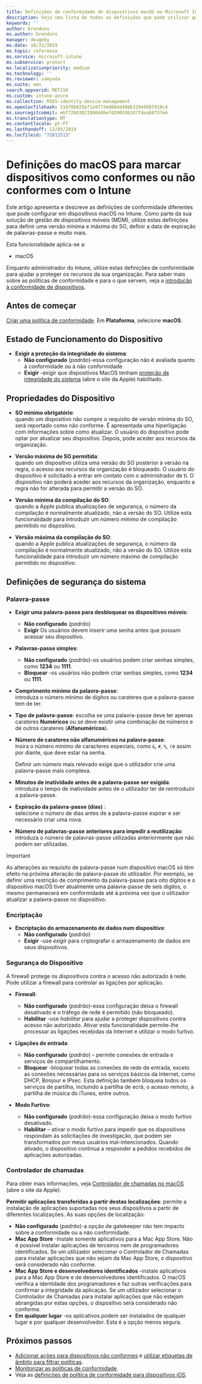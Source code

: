 ```yaml
---
title: Definições de conformidade de dispositivos macOS no Microsoft Intune – Azure | Microsoft Docs
description: Veja uma lista de todas as definições que pode utilizar quando define a conformidade para os seus dispositivos macOS no Microsoft Intune. Exija a proteção de integridade do sistema da Apple, defina as restrições de palavra-passe, exija uma firewall, permita o controlador de chamadas e muito mais.
keywords: ''
author: brenduns
ms.author: brenduns
manager: dougeby
ms.date: 10/22/2019
ms.topic: reference
ms.service: microsoft-intune
ms.subservice: protect
ms.localizationpriority: medium
ms.technology: ''
ms.reviewer: samyada
ms.suite: ems
search.appverid: MET150
ms.custom: intune-azure
ms.collection: M365-identity-device-management
ms.openlocfilehash: 518f0b825b71a9773ed66dd480b329e998f919c4
ms.sourcegitcommit: ebf72b038219904d6e7d20024b107f4aa68f57e6
ms.translationtype: MT
ms.contentlocale: pt-PT
ms.lasthandoff: 12/05/2019
ms.locfileid: "72813513"
---
```

# <a name="macos-settings-to-mark-devices-as-compliant-or-not-compliant-using-intune"></a>Definições do macOS para marcar dispositivos como conformes ou não conformes com o Intune

Este artigo apresenta e descreve as definições de conformidade diferentes que pode configurar em dispositivos macOS no Intune. Como parte da sua solução de gestão de dispositivos móveis (MDM), utilize estas definições para definir uma versão mínima e máxima do SO, definir a data de expiração de palavras-passe e muito mais.

Esta funcionalidade aplica-se a:

- macOS

Enquanto administrador do Intune, utilize estas definições de conformidade para ajudar a proteger os recursos da sua organização. Para saber mais sobre as políticas de conformidade e para o que servem, veja a [introdução à conformidade de dispositivos](device-compliance-get-started.md).

## <a name="before-you-begin"></a>Antes de começar

[Criar uma política de conformidade](create-compliance-policy.md#create-the-policy). Em **Plataforma**, selecione **macOS**.

## <a name="device-health"></a>Estado de Funcionamento do Dispositivo

- **Exigir a proteção da integridade do sistema**:  
  - **Não configurado** (*padrão*)-essa configuração não é avaliada quanto à conformidade ou à não conformidade.
  - **Exigir** -exigir que dispositivos MacOS tenham [proteção de integridade do sistema](https://support.apple.com/HT204899) (abre o site da Apple) habilitado.  

## <a name="device-properties"></a>Propriedades do Dispositivo

- **SO mínimo obrigatório**:  
  quando um dispositivo não cumpre o requisito de versão mínima do SO, será reportado como não conforme. É apresentada uma hiperligação com informações sobre como atualizar. O usuário do dispositivo pode optar por atualizar seu dispositivo. Depois, pode aceder aos recursos da organização.

- **Versão máxima de SO permitida**:  
  quando um dispositivo utiliza uma versão do SO posterior à versão na regra, o acesso aos recursos da organização é bloqueado. O usuário do dispositivo é solicitado a entrar em contato com o administrador de ti. O dispositivo não poderá aceder aos recursos da organização, enquanto a regra não for alterada para permitir a versão do SO.

- **Versão mínima da compilação do SO**:  
  quando a Apple publica atualizações de segurança, o número da compilação é normalmente atualizado, não a versão do SO. Utilize esta funcionalidade para introduzir um número mínimo de compilação permitido no dispositivo.

- **Versão máxima da compilação do SO**:  
  quando a Apple publica atualizações de segurança, o número da compilação é normalmente atualizado, não a versão do SO. Utilize esta funcionalidade para introduzir um número máximo de compilação permitido no dispositivo.

## <a name="system-security-settings"></a>Definições de segurança do sistema

### <a name="password"></a>Palavra-passe

- **Exigir uma palavra-passe para desbloquear os dispositivos móveis**:  
  - **Não configurado** (*padrão*)
  - **Exigir** Os usuários devem inserir uma senha antes que possam acessar seu dispositivo.

- **Palavras-passe simples**:  
  - **Não configurado** (*padrão*)-os usuários podem criar senhas simples, como **1234** ou **1111**.
  - **Bloquear** -os usuários não podem criar senhas simples, como **1234** ou **1111**.

- **Comprimento mínimo da palavra-passe**:  
  introduza o número mínimo de dígitos ou carateres que a palavra-passe tem de ter.

- **Tipo de palavra-passe**: escolha se uma palavra-passe deve ter apenas carateres **Numéricos** ou se deve existir uma combinação de números e de outros carateres (**Alfanuméricos**).

- **Número de carateres não alfanuméricos na palavra-passe**:  
  Insira o número mínimo de caracteres especiais, como `&`, `#`, `%`, `!`e assim por diante, que deve estar na senha.

  Definir um número mais relevado exige que o utilizador crie uma palavra-passe mais complexa.

- **Minutos de inatividade antes de a palavra-passe ser exigida**:  
  introduza o tempo de inatividade antes de o utilizador ter de reintroduzir a palavra-passe.

- **Expiração da palavra-passe (dias)** :  
  selecione o número de dias antes de a palavra-passe expirar e ser necessário criar uma nova.

- **Número de palavras-passe anteriores para impedir a reutilização**:  
  introduza o número de palavras-passe utilizadas anteriormente que não podem ser utilizadas.
> [!IMPORTANT]
> As alterações ao requisito de palavra-passe num dispositivo macOS só têm efeito na próxima alteração de palavra-passe do utilizador. Por exemplo, se definir uma restrição de comprimento da palavra-passe para oito dígitos e o dispositivo macOS tiver atualmente uma palavra-passe de seis dígitos, o mesmo permanecerá em conformidade até à próxima vez que o utilizador atualizar a palavra-passe no dispositivo.

### <a name="encryption"></a>Encriptação

- **Encriptação do armazenamento de dados num dispositivo**:  
  - **Não configurado** (*padrão*)
  - **Exigir** -use *exigir* para criptografar o armazenamento de dados em seus dispositivos.

### <a name="device-security"></a>Segurança do Dispositivo

A firewall protege os dispositivos contra o acesso não autorizado à rede. Pode utilizar a firewall para controlar as ligações por aplicação. 

- **Firewall**:  
  - **Não configurado** (*padrão*)-essa configuração deixa o firewall desativado e o tráfego de rede é permitido (não bloqueado).
  - **Habilitar** -use *habilitar* para ajudar a proteger dispositivos contra acesso não autorizado. Ativar esta funcionalidade permite-lhe processar as ligações recebidas da Internet e utilizar o modo furtivo. 

- **Ligações de entrada**:  
  - **Não configurado** (*padrão*) – permite conexões de entrada e serviços de compartilhamento.
  - **Bloquear** -bloquear todas as conexões de rede de entrada, exceto as conexões necessárias para os serviços básicos da Internet, como DHCP, Bonjour e IPsec. Esta definição também bloqueia todos os serviços de partilha, incluindo a partilha de ecrã, o acesso remoto, a partilha de música do iTunes, entre outros.  

- **Modo Furtivo**:  
  - **Não configurado** (*padrão*)-essa configuração deixa o modo furtivo desativado.
  - **Habilitar** – ativar o modo furtivo para impedir que os dispositivos respondam às solicitações de investigação, que podem ser transformados por meus usuários mal-intencionados. Quando ativado, o dispositivo continua a responder a pedidos recebidos de aplicações autorizadas.  

### <a name="gatekeeper"></a>Controlador de chamadas

Para obter mais informações, veja [Controlador de chamadas no macOS](https://support.apple.com/HT202491) (abre o site da Apple).

**Permitir aplicações transferidas a partir destas localizações**: permite a instalação de aplicações suportadas nos seus dispositivos a partir de diferentes localizações. As suas opções de localização:

- **Não configurado** (*padrão*)-a opção de gatekeeper não tem impacto sobre a conformidade ou a não conformidade.  
- **Mac App Store** -Instale somente aplicativos para a Mac App Store. Não é possível instalar aplicações de terceiros nem de programadores identificados. Se um utilizador selecionar o Controlador de Chamadas para instalar aplicações que não sejam da Mac App Store, o dispositivo será considerado não conforme.
- **Mac App Store e desenvolvedores identificados** -instale aplicativos para a Mac App Store e de desenvolvedores identificados. O macOS verifica a identidade dos programadores e faz outras verificações para confirmar a integridade da aplicação. Se um utilizador selecionar o Controlador de Chamadas para instalar aplicações que não estejam abrangidas por estas opções, o dispositivo será considerado não conforme.
- **Em qualquer lugar** -os aplicativos podem ser instalados de qualquer lugar e por qualquer desenvolvedor. Esta é a opção menos segura.
 

## <a name="next-steps"></a>Próximos passos

- [Adicionar ações para dispositivos não conformes](actions-for-noncompliance.md) e [utilizar etiquetas de âmbito para filtrar políticas](../fundamentals/scope-tags.md).
- [Monitorizar as políticas de conformidade](compliance-policy-monitor.md).
- Veja as [definições de política de conformidade para dispositivos iOS](compliance-policy-create-ios.md).